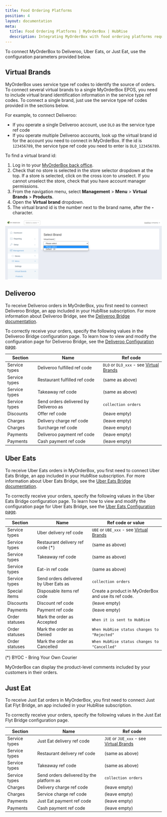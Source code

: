 ```yaml
---
title: Food Ordering Platforms
position: 4
layout: documentation
meta:
  title: Food Ordering Platforms | MyOrderBox | HubRise
  description: Integrating MyOrderBox with food ordering platforms requires you to specify particular ref codes in the configuration page of the delivery platform bridge.
---
```


To connect MyOrderBox to Deliveroo, Uber Eats, or Just Eat, use the configuration parameters provided below.

## Virtual Brands

MyOrderBox uses service type ref codes to identify the source of orders. To connect several virtual brands to a single MyOrderBox EPOS, you need to include virtual brand identification information in the service type ref codes. To connect a single brand, just use the service type ref codes provided in the sections below.

For example, to connect Deliveroo:

- If you operate a single Deliveroo account, use `DLO` as the service type ref code
- If you operate multiple Deliveroo accounts, look up the virtual brand id for the account you need to connect in MyOrderBox. If the id is `123456789`, the service type ref code you need to enter is `DLO_123456789`.

To find a virtual brand id:

1. Log in to your [MyOrderBox back office](https://go.myorderboxhq.com/).
1. Check that no store is selected in the store selector dropdown at the top. If a store is selected, click on the cross icon to unselect. If you cannot unselect the store, check that you have account manager permissions.
1. From the navigation menu, select **Management** > **Menu** > **Virtual Brands** > **Products**.
1. Open the **Virtual brand** dropdown.
1. The virtual brand id is the number next to the brand name, after the **-** character.

![Finding virtual brand id in MyOrderBox back office](../images/006-en-find-virtual-brand-ids.png)

## Deliveroo

To receive Deliveroo orders in MyOrderBox, you first need to connect Deliveroo Bridge, an app included in your HubRise
subscription. For more information about Deliveroo Bridge, see the [Deliveroo Bridge documentation](/apps/deliveroo).

To correctly receive your orders, specify the following values in the Deliveroo Bridge configuration page. To learn how
to view and modify the configuration page for Deliveroo Bridge, see
the [Deliveroo Configuration page](/apps/deliveroo/configuration).

| Section       | Name                                  | Ref code                                                   |
| ------------- | ------------------------------------- | ---------------------------------------------------------- |
| Service types | Deliveroo fulfilled ref code          | `DLO` or `DLO_xxx` - see [Virtual Brands](#virtual-brands) |
| Service types | Restaurant fulfilled ref code         | (same as above)                                            |
| Service types | Takeaway ref code                     | (same as above)                                            |
| Service types | Send orders delivered by Deliveroo as | `collection orders`                                        |
| Discounts     | Offer ref code                        | (leave empty)                                              |
| Charges       | Delivery charge ref code              | (leave empty)                                              |
| Charges       | Surcharge ref code                    | (leave empty)                                              |
| Payments      | Deliveroo payment ref code            | (leave empty)                                              |
| Payments      | Cash payment ref code                 | (leave empty)                                              |

## Uber Eats

To receive Uber Eats orders in MyOrderBox, you first need to connect Uber Eats Bridge, an app included in your HubRise
subscription. For more information about Uber Eats Bridge, see the [Uber Eats Bridge documentation](/apps/uber-eats).

To correctly receive your orders, specify the following values in the Uber Eats Bridge configuration page. To learn how
to view and modify the configuration page for Uber Eats Bridge, see
the [Uber Eats Configuration page](/apps/uber-eats/configuration).

| Section        | Name                                  | Ref code or value                                          |
| -------------- | ------------------------------------- | ---------------------------------------------------------- |
| Service types  | Uber delivery ref code                | `UBE` or `UBE_xxx` - see [Virtual Brands](#virtual-brands) |
| Service types  | Restaurant delivery ref code (\*)     | (same as above)                                            |
| Service types  | Takeaway ref code                     | (same as above)                                            |
| Service types  | Eat-in ref code                       | (same as above)                                            |
| Service types  | Send orders delivered by Uber Eats as | `collection orders`                                        |
| Special items  | Disposable items ref code             | Create a product in MyOrderBox and use its ref code.       |
| Discounts      | Discount ref code                     | (leave empty)                                              |
| Payments       | Payment ref code                      | (leave empty)                                              |
| Order statuses | Mark the order as Accepted            | `When it is sent to HubRise`                               |
| Order statuses | Mark the order as Denied              | `When HubRise status changes to "Rejected"`                |
| Order statuses | Mark the order as Cancelled           | `When HubRise status changes to "Cancelled"`               |

(\*) BYOC - Bring Your Own Courier

MyOrderBox can display the product-level comments included by your customers in their orders.

## Just Eat

To receive Just Eat orders in MyOrderBox, you first need to connect Just Eat Flyt Bridge, an app included in your
HubRise subscription.

To correctly receive your orders, specify the following values in the Just Eat Flyt Bridge configuration page.

| Section       | Name                                     | Ref code                                                   |
| ------------- | ---------------------------------------- | ---------------------------------------------------------- |
| Service types | Just Eat delivery ref code               | `JUE` or `JUE_xxx` - see [Virtual Brands](#virtual-brands) |
| Service types | Restaurant delivery ref code             | (same as above)                                            |
| Service types | Takeaway ref code                        | (same as above)                                            |
| Service types | Send orders delivered by the platform as | `collection orders`                                        |
| Charges       | Delivery charge ref code                 | (leave empty)                                              |
| Charges       | Service charge ref code                  | (leave empty)                                              |
| Payments      | Just Eat payment ref code                | (leave empty)                                              |
| Payments      | Cash payment ref code                    | (leave empty)                                              |
